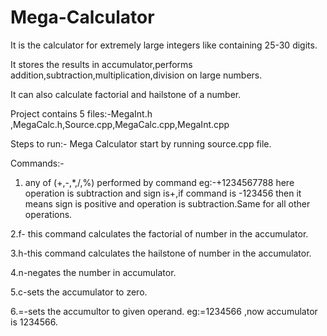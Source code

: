 # Mega-Calculator
It is the calculator for extremely large integers like containing 25-30 digits.


It stores the results in accumulator,performs addition,subtraction,multiplication,division on large numbers.

It can also calculate factorial and hailstone of a number.

Project contains 5 files:-MegaInt.h ,MegaCalc.h,Source.cpp,MegaCalc.cpp,MegaInt.cpp

Steps to run:-
Mega Calculator start by running source.cpp file.

Commands:-
1. any of (+,-,*,/,%) performed by command eg:-+1234567788 here operation is subtraction and sign is+,if command
is -123456 then it means sign is positive and operation is subtraction.Same for all other operations.

2.f- this command calculates the factorial of number in the accumulator.

3.h-this command calculates the hailstone of number in the accumulator.

4.n-negates the number in accumulator.

5.c-sets the accumulator to zero.

6.=-sets the accumultor to given operand. eg:=1234566 ,now accumulator is 1234566.




